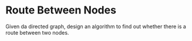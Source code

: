 # Route Between Nodes

Given da directed graph, design an algorithm to find out whether there is a route between two nodes.
